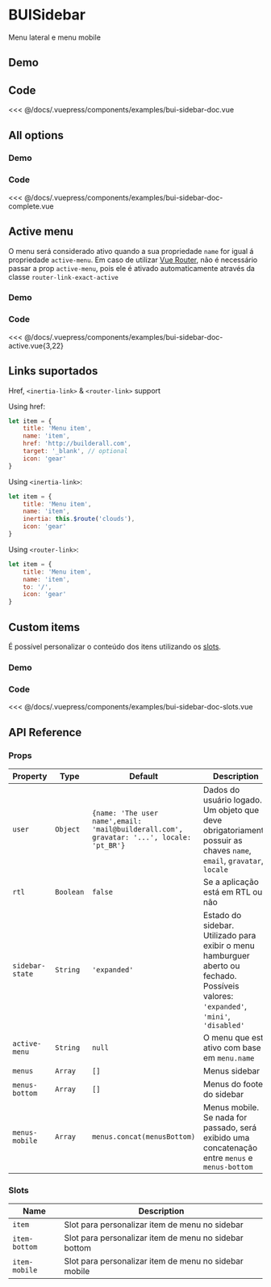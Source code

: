 # BUISidebar

Menu lateral e menu mobile

## Demo
<Demo componentName="examples-bui-sidebar-doc" />

## Code
<SourceCode>
<<< @/docs/.vuepress/components/examples/bui-sidebar-doc.vue
</SourceCode>

## All options

### Demo
<Demo componentName="examples-bui-sidebar-doc-complete" />

### Code
<SourceCode>
<<< @/docs/.vuepress/components/examples/bui-sidebar-doc-complete.vue
</SourceCode>

## Active menu
O menu será considerado ativo quando a sua propriedade `name` for igual á propriedade `active-menu`.
Em caso de utilizar [Vue Router](https://router.vuejs.org/), não é necessário passar a prop `active-menu`, pois ele é ativado automaticamente através da classe `router-link-exact-active`

### Demo
<Demo componentName="examples-bui-sidebar-doc-active" />

### Code
<SourceCode>
<<< @/docs/.vuepress/components/examples/bui-sidebar-doc-active.vue{3,22}
</SourceCode>

## Links suportados
Href, `<inertia-link>` & `<router-link>` support

Using href:
```js {4,5}
let item = {
	title: 'Menu item',
	name: 'item', 
	href: 'http://builderall.com',
	target: '_blank', // optional
	icon: 'gear'
}
```
Using `<inertia-link>`:
```js {4}
let item = {
	title: 'Menu item',
	name: 'item', 
	inertia: this.$route('clouds'),
	icon: 'gear'
}
```
Using `<router-link>`:
```js {4}
let item = {
	title: 'Menu item',
	name: 'item', 
	to: '/',
	icon: 'gear'
}
```

## Custom items
É possível personalizar o conteúdo dos itens utilizando os [slots](#slots).
### Demo
<Demo componentName="examples-bui-sidebar-doc-slots" />

### Code
<SourceCode>
<<< @/docs/.vuepress/components/examples/bui-sidebar-doc-slots.vue
</SourceCode>

## API Reference

### Props
| Property | Type | Default | Description |
| -------- | ---- | ------- | ----------- |
| `user` | `Object` | `{name: 'The user name',email: 'mail@builderall.com', gravatar: '...', locale: 'pt_BR'}` | Dados do usuário logado. Um objeto que deve obrigatoriamente possuir as chaves `name`, `email`, `gravatar`, `locale`  |
| `rtl` | `Boolean` | `false` | Se a aplicação está em RTL ou não |
| `sidebar-state` | `String` | `'expanded'` | Estado do sidebar. Utilizado para exibir o menu hamburguer aberto ou fechado. Possíveis valores: `'expanded'`, `'mini'`, `'disabled'` |
| `active-menu` | `String` | `null` | O menu que está ativo com base em `menu.name`|
| `menus` | `Array` | `[]` | Menus sidebar |
| `menus-bottom` | `Array` | `[]` | Menus do footer do sidebar |
| `menus-mobile` | `Array` | `menus.concat(menusBottom)` | Menus mobile. Se nada for passado, será exibido uma concatenação entre `menus` e `menus-bottom`


### Slots
| Name | Description |
| -------- | ----------- |
| `item` | Slot para personalizar item de menu no sidebar |
| `item-bottom` | Slot para personalizar item de menu no sidebar bottom |
| `item-mobile` | Slot para personalizar item de menu no sidebar mobile |

